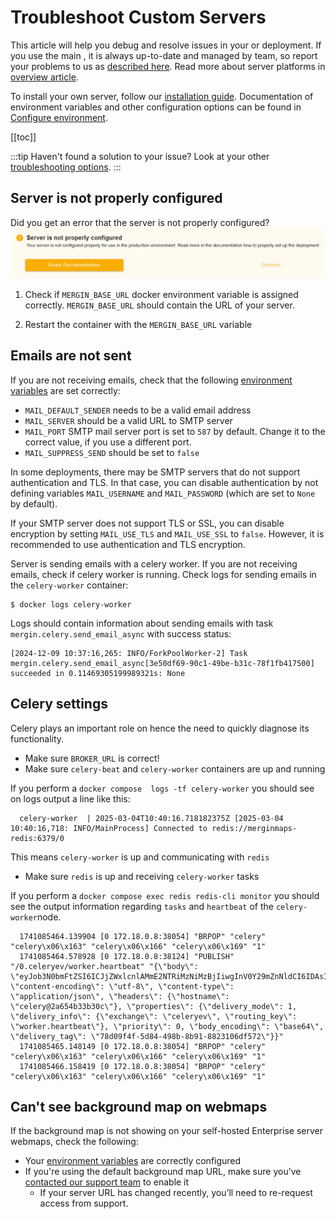# Troubleshoot Custom Servers

This article will help you debug and resolve issues in your <CommunityPlatformNameLink /> or <EnterprisePlatformNameLink /> deployment. If you use the main <ServerCloudNameLink />, it is always up-to-date and managed by <MainPlatformName /> team, so report your problems to us as [described here](../../misc/troubleshoot/). Read more about server platforms in [overview article](../). 

To install your own server, follow our [installation guide](../install/). Documentation of environment variables and other configuration options can be found in [Configure environment](../environment/).

[[toc]]

:::tip
Haven't found a solution to your issue? Look at your other [troubleshooting options](../../misc/troubleshoot/).
:::

## Server is not properly configured
Did you get an error that the server is not properly configured?
![Mergin Maps CE server not configured error](./ce-server-not-configured.jpg "Mergin Maps CE server not configured error")

1. Check if `MERGIN_BASE_URL` docker environment variable is assigned correctly.
   `MERGIN_BASE_URL` should contain the URL of your <CommunityPlatformName /> server.
   
2. Restart the container with the `MERGIN_BASE_URL` variable

## Emails are not sent

If you are not receiving emails, check that the following [environment variables](../environment/) are set correctly:

* `MAIL_DEFAULT_SENDER` needs to be a valid email address
* `MAIL_SERVER` should be a valid URL to SMTP server
* `MAIL_PORT` SMTP mail server port is set to `587` by default. Change it to the correct value, if you use a different port.
* `MAIL_SUPPRESS_SEND` should be set to `false`

In some deployments, there may be SMTP servers that do not support authentication and TLS. In that case, you can disable authentication by not defining variables `MAIL_USERNAME` and `MAIL_PASSWORD` (which are set to `None` by default). 

If your SMTP server does not support TLS or SSL, you can disable encryption by setting `MAIL_USE_TLS` and `MAIL_USE_SSL` to `false`. However, it is recommended to use authentication and TLS encryption.

Server is sending emails with a celery worker. If you are not receiving emails, check if celery worker is running. Check logs for sending emails in the `celery-worker` container:
```shell
$ docker logs celery-worker
```

Logs should contain information about sending emails with task `mergin.celery.send_email_async` with success status:

```shell
[2024-12-09 10:37:16,265: INFO/ForkPoolWorker-2] Task mergin.celery.send_email_async[3e50df69-90c1-49be-b31c-78f1fb417500] succeeded in 0.11469305199989321s: None
```

## Celery settings

Celery plays an important role on <MainPlatformName /> hence the need to quickly diagnose its functionality.

* Make sure `BROKER_URL` is correct!
* Make sure `celery-beat` and `celery-worker` containers are up and running

If you perform a `docker compose  logs -tf celery-worker` you should see on logs output a line like this:

```shell
  celery-worker  | 2025-03-04T10:40:16.718182375Z [2025-03-04 10:40:16,718: INFO/MainProcess] Connected to redis://merginmaps-redis:6379/0
```

This means `celery-worker` is up and communicating with `redis`

* Make sure `redis` is up and receiving `celery-worker` tasks

If you perform a `docker compose exec redis redis-cli monitor` you should see the output information regarding `tasks` and `heartbeat` of the `celery-worker`node.

```shell
  1741085464.139904 [0 172.18.0.8:38054] "BRPOP" "celery" "celery\x06\x163" "celery\x06\x166" "celery\x06\x169" "1"
  1741085464.578928 [0 172.18.0.8:38124] "PUBLISH" "/0.celeryev/worker.heartbeat" "{\"body\": \"eyJob3N0bmFtZSI6ICJjZWxlcnlAMmE2NTRiMzNiMzBjIiwgInV0Y29mZnNldCI6IDAsICJwaWQiOiA3LCAiY2xvY2siOiA2NDYsICJmcmVxIjogMi4wLCAiYWN0aXZlIjogMCwgInByb2Nlc3NlZCI6IDAsICJsb2FkYXZnIjogWzAuNzYsIDAuNzEsIDAuNzddLCAic3dfaWRlbnQiOiAicHktY2VsZXJ5IiwgInN3X3ZlciI6ICI1LjQuMCIsICJzd19zeXMiOiAiTGludXgiLCAidGltZXN0YW1wIjogMTc0MTA4NTQ2NC41NzgxMTUyLCAidHlwZSI6ICJ3b3JrZXItaGVhcnRiZWF0In0=\", \"content-encoding\": \"utf-8\", \"content-type\": \"application/json\", \"headers\": {\"hostname\": \"celery@2a654b33b30c\"}, \"properties\": {\"delivery_mode\": 1, \"delivery_info\": {\"exchange\": \"celeryev\", \"routing_key\": \"worker.heartbeat\"}, \"priority\": 0, \"body_encoding\": \"base64\", \"delivery_tag\": \"78d09f4f-5d84-498b-8b91-8823106df572\"}}"
  1741085465.148149 [0 172.18.0.8:38054] "BRPOP" "celery" "celery\x06\x163" "celery\x06\x166" "celery\x06\x169" "1"
  1741085466.158419 [0 172.18.0.8:38054] "BRPOP" "celery" "celery\x06\x163" "celery\x06\x166" "celery\x06\x169" "1"
```

## Can't see background map on webmaps

If the background map is not showing on your self-hosted Enterprise server webmaps, check the following:

 - Your [environment variables](../environment/index.md#webmaps) are correctly configured
 - If you're using the default background map URL, make sure you’ve [contacted our support team](mailto:support@merginmaps.com?subject=Enable%20default%20background%20maps%20on%20Enterprise%20server&body=Dear%20support%2C%0A%0AI%27d%20like%20to%20request%20enabling%20background%20maps%20for%20our%20Enterprise%20edition%20server.%20%0AThe%20server%20is%20hosted%20at%3A%20%3Curl%3E) to enable it
   - If your server URL has changed recently, you’ll need to re-request access from support.

